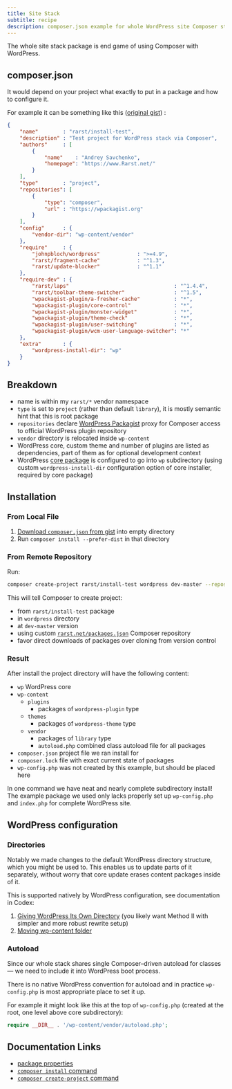 ```yaml
---
title: Site Stack
subtitle: recipe
description: composer.json example for whole WordPress site Composer stack
---
```


The whole site stack package is end game of using Composer with WordPress.

## composer.json

It would depend on your project what exactly to put in a package and how to configure it. 

For example it can be something like this ([original gist](https://gist.github.com/Rarst/5300767)) :

```json
{
    "name"        : "rarst/install-test",
    "description" : "Test project for WordPress stack via Composer",
    "authors"     : [
        {
            "name"    : "Andrey Savchenko",
            "homepage": "https://www.Rarst.net/"
        }
    ],
    "type"        : "project",
    "repositories": [
        {
            "type": "composer",
            "url" : "https://wpackagist.org"
        }
    ],
    "config"      : {
        "vendor-dir": "wp-content/vendor"
    },
    "require"     : {
        "johnpbloch/wordpress"            : ">=4.9",
        "rarst/fragment-cache"            : "^1.3",
        "rarst/update-blocker"            : "^1.1"
    },
    "require-dev" : {
        "rarst/laps"                                  : "^1.4.4",
        "rarst/toolbar-theme-switcher"                : "^1.5",
        "wpackagist-plugin/a-fresher-cache"           : "*",
        "wpackagist-plugin/core-control"              : "*",
        "wpackagist-plugin/monster-widget"            : "*",
        "wpackagist-plugin/theme-check"               : "*",
        "wpackagist-plugin/user-switching"            : "*",
        "wpackagist-plugin/wcm-user-language-switcher": "*"
    },
    "extra"       : {
        "wordpress-install-dir": "wp"
    }
}
```

## Breakdown

 - name is within my `rarst/*` vendor namespace
 - `type` is set to `project` (rather than default `library`), it is mostly semantic hint that this is root package
 - `repositories` declare [WordPress Packagist](https://wpackagist.org/) proxy for Composer access to official WordPress plugin repository
 - `vendor` directory is relocated inside `wp-content`
 - WordPress core, custom theme and number of plugins are listed as dependencies, part of them as for optional development context
 - WordPress [core package](/recipe/core-package) is configured to go into `wp` subdirectory (using custom `wordpress-install-dir` configuration option of core installer, required by core package)

## Installation

### From Local File

1. [Download `composer.json` from gist](https://gist.githubusercontent.com/Rarst/5300767/raw/composer.json) into empty directory
2. Run `composer install --prefer-dist` in that directory

### From Remote Repository

Run:

```bash
composer create-project rarst/install-test wordpress dev-master --repository-url=https://www.rarst.net --prefer-dist
```

This will tell Composer to create project:

 - from `rarst/install-test` package
 - in `wordpress` directory
 - at `dev-master` version
 - using custom [`rarst.net/packages.json`](https://www.rarst.net/packages.json) Composer repository
 - favor direct downloads of packages over cloning from version control

### Result

After install the project directory will have the following content:

 - `wp` WordPress core
 - `wp-content`
   - `plugins`
     - packages of `wordpress-plugin` type 
   - `themes`
     - packages of `wordpress-theme` type 
   - `vendor`
     - packages of `library` type
     - `autoload.php` combined class autoload file for all packages
 - `composer.json` project file we ran install for
 - `composer.lock` file with exact current state of packages
 - `wp-config.php` was not created by this example, but should be placed here

In one command we have neat and nearly complete subdirectory install! The example package we used only lacks properly set up `wp-config.php` and `index.php` for complete WordPress site.

## WordPress configuration

### Directories

Notably we made changes to the default WordPress directory structure, which you might be used to. This enables us to update parts of it separately, without worry that core update erases content packages inside of it.

This is supported natively by WordPress configuration, see documentation in Codex:

1. [Giving WordPress Its Own Directory](https://codex.wordpress.org/Giving_WordPress_Its_Own_Directory) (you likely want Method II with simpler and more robust rewrite setup)
2. [Moving wp-content folder](https://codex.wordpress.org/Editing_wp-config.php#Moving_wp-content_folder) 

### Autoload

Since our whole stack shares single Composer–driven autoload for classes — we need to include it into WordPress boot process.

There is no native WordPress convention for autoload and in practice `wp-config.php` is most appropriate place to set it up.

For example it might look like this at the top of `wp-config.php` (created at the root, one level above core subdirectory):

```php
require __DIR__ . '/wp-content/vendor/autoload.php';
```

## Documentation Links

 - [package properties](https://getcomposer.org/doc/04-schema.md#properties)
 - [`composer install` command](https://getcomposer.org/doc/03-cli.md#install)
 - [`composer create-project` command](https://getcomposer.org/doc/03-cli.md#create-project)
